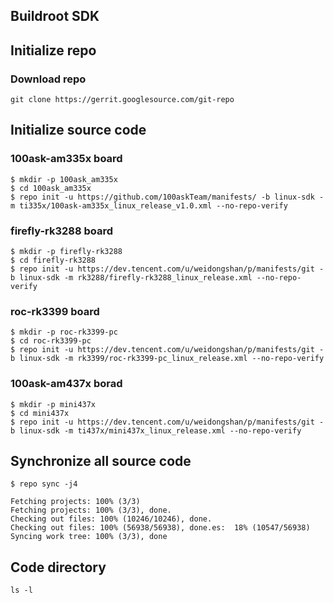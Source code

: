 Buildroot SDK
------

## Initialize repo
### Download  repo

```
git clone https://gerrit.googlesource.com/git-repo
```

## Initialize source code

### 100ask-am335x board

```
$ mkdir -p 100ask_am335x
$ cd 100ask_am335x
$ repo init -u https://github.com/100askTeam/manifests/ -b linux-sdk -m ti335x/100ask-am335x_linux_release_v1.0.xml --no-repo-verify
```
### firefly-rk3288 board

```
$ mkdir -p firefly-rk3288
$ cd firefly-rk3288
$ repo init -u https://dev.tencent.com/u/weidongshan/p/manifests/git -b linux-sdk -m rk3288/firefly-rk3288_linux_release.xml --no-repo-verify
```
### roc-rk3399 board

```
$ mkdir -p roc-rk3399-pc
$ cd roc-rk3399-pc
$ repo init -u https://dev.tencent.com/u/weidongshan/p/manifests/git -b linux-sdk -m rk3399/roc-rk3399-pc_linux_release.xml --no-repo-verify
```
### 100ask-am437x borad

```
$ mkdir -p mini437x
$ cd mini437x
$ repo init -u https://dev.tencent.com/u/weidongshan/p/manifests/git -b linux-sdk -m ti437x/mini437x_linux_release.xml --no-repo-verify
```


## Synchronize all source code

```
$ repo sync -j4

Fetching projects: 100% (3/3)
Fetching projects: 100% (3/3), done.
Checking out files: 100% (10246/10246), done.
Checking out files: 100% (56938/56938), done.es:  18% (10547/56938)
Syncing work tree: 100% (3/3), done
```
## Code directory

```
ls -l
```

